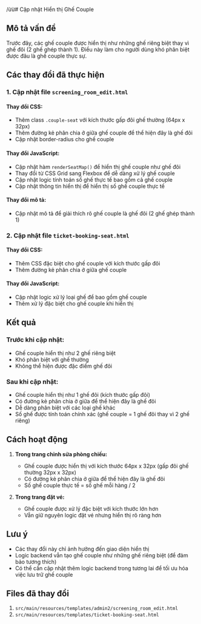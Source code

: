 /ừừ# Cập nhật Hiển thị Ghế Couple

## Mô tả vấn đề
Trước đây, các ghế couple được hiển thị như những ghế riêng biệt thay vì ghế đôi (2 ghế ghép thành 1). Điều này làm cho người dùng khó phân biệt được đâu là ghế couple thực sự.

## Các thay đổi đã thực hiện

### 1. Cập nhật file `screening_room_edit.html`

#### Thay đổi CSS:
- Thêm class `.couple-seat` với kích thước gấp đôi ghế thường (64px x 32px)
- Thêm đường kẻ phân chia ở giữa ghế couple để thể hiện đây là ghế đôi
- Cập nhật border-radius cho ghế couple

#### Thay đổi JavaScript:
- Cập nhật hàm `renderSeatMap()` để hiển thị ghế couple như ghế đôi
- Thay đổi từ CSS Grid sang Flexbox để dễ dàng xử lý ghế couple
- Cập nhật logic tính toán số ghế thực tế bao gồm cả ghế couple
- Cập nhật thông tin hiển thị để hiển thị số ghế couple thực tế

#### Thay đổi mô tả:
- Cập nhật mô tả để giải thích rõ ghế couple là ghế đôi (2 ghế ghép thành 1)

### 2. Cập nhật file `ticket-booking-seat.html`

#### Thay đổi CSS:
- Thêm CSS đặc biệt cho ghế couple với kích thước gấp đôi
- Thêm đường kẻ phân chia ở giữa ghế couple

#### Thay đổi JavaScript:
- Cập nhật logic xử lý loại ghế để bao gồm ghế couple
- Thêm xử lý đặc biệt cho ghế couple khi hiển thị

## Kết quả

### Trước khi cập nhật:
- Ghế couple hiển thị như 2 ghế riêng biệt
- Khó phân biệt với ghế thường
- Không thể hiện được đặc điểm ghế đôi

### Sau khi cập nhật:
- Ghế couple hiển thị như 1 ghế đôi (kích thước gấp đôi)
- Có đường kẻ phân chia ở giữa để thể hiện đây là ghế đôi
- Dễ dàng phân biệt với các loại ghế khác
- Số ghế được tính toán chính xác (ghế couple = 1 ghế đôi thay vì 2 ghế riêng)

## Cách hoạt động

1. **Trong trang chỉnh sửa phòng chiếu:**
   - Ghế couple được hiển thị với kích thước 64px x 32px (gấp đôi ghế thường 32px x 32px)
   - Có đường kẻ phân chia ở giữa để thể hiện đây là ghế đôi
   - Số ghế couple thực tế = số ghế mỗi hàng / 2

2. **Trong trang đặt vé:**
   - Ghế couple được xử lý đặc biệt với kích thước lớn hơn
   - Vẫn giữ nguyên logic đặt vé nhưng hiển thị rõ ràng hơn

## Lưu ý

- Các thay đổi này chỉ ảnh hưởng đến giao diện hiển thị
- Logic backend vẫn tạo ghế couple như những ghế riêng biệt (để đảm bảo tương thích)
- Có thể cần cập nhật thêm logic backend trong tương lai để tối ưu hóa việc lưu trữ ghế couple

## Files đã thay đổi

1. `src/main/resources/templates/admin2/screening_room_edit.html`
2. `src/main/resources/templates/ticket-booking-seat.html` 